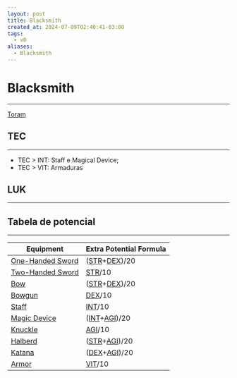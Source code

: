 ```yaml
---
layout: post
title: Blacksmith
created_at: 2024-07-09T02:40:41-03:00
tags:
  - v0
aliases:
  - Blacksmith
---
```

# Blacksmith
---

[Toram](_draft/2024/07/2024-07-06-Toram.md)
## TEC
---

- TEC > INT: Staff e Magical Device;
- TEC > VIT: Armaduras

## LUK
---


## Tabela de potencial
---

| Equipment                                                | Extra Potential Formula                                            |
| -------------------------------------------------------- | ------------------------------------------------------------------ |
| [One-Handed Sword](_insight/2024/07/2024-07-09-Toram_One_Handed_Sword.md) | ([STR](api/2024/07/2024-07-09-Toram_STR.md)+[DEX](_insight/2024/07/2024-07-09-Toram_DEX.md))/20 |
| [Two-Handed Sword](_insight/2024/07/2024-07-09-Toram_Two_Handed_Sword.md) | [STR](api/2024/07/2024-07-09-Toram_STR.md)/10                                  |
| [Bow](_insight/2024/07/2024-07-09-Toram_Bow.md)                           | ([STR](api/2024/07/2024-07-09-Toram_STR.md)+[DEX](_insight/2024/07/2024-07-09-Toram_DEX.md))/20 |
| [Bowgun](_insight/2024/07/2024-07-09-Toram_Bowgun.md)                     | [DEX](_insight/2024/07/2024-07-09-Toram_DEX.md)/10                                  |
| [Staff](_insight/2024/07/2024-07-09-Toram_Staff.md)                       | [INT](api/2024/07/2024-07-09-Toram_INT.md)/10                                  |
| [Magic Device](_insight/2024/07/2024-07-09-Toram_Magic_Device.md)         | ([INT](api/2024/07/2024-07-09-Toram_INT.md)+[AGI](_insight/2024/07/2024-07-09-Toram_AGI.md))/20 |
| [Knuckle](_insight/2024/07/2024-07-09-Toram_Knuckle.md)                   | [AGI](_insight/2024/07/2024-07-09-Toram_AGI.md)/10                                  |
| [Halberd](_insight/2024/07/2024-07-09-Toram_Halberd.md)                   | ([STR](api/2024/07/2024-07-09-Toram_STR.md)+[AGI](_insight/2024/07/2024-07-09-Toram_AGI.md))/20 |
| [Katana](_insight/2024/07/2024-07-09-Toram_Katana.md)                     | ([DEX](_insight/2024/07/2024-07-09-Toram_DEX.md)+[AGI](_insight/2024/07/2024-07-09-Toram_AGI.md))/20 |
| [Armor](_insight/2024/07/2024-07-09-Toram_Armor.md)                       | [VIT](_insight/2024/07/2024-07-09-Toram_VIT.md)/10                                  |


